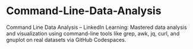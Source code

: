 # Command-Line-Data-Analysis

Command Line Data Analysis – LinkedIn Learning: Mastered data analysis and visualization using
command-line tools like grep, awk, jq, curl, and gnuplot on real datasets via GitHub Codespaces.

